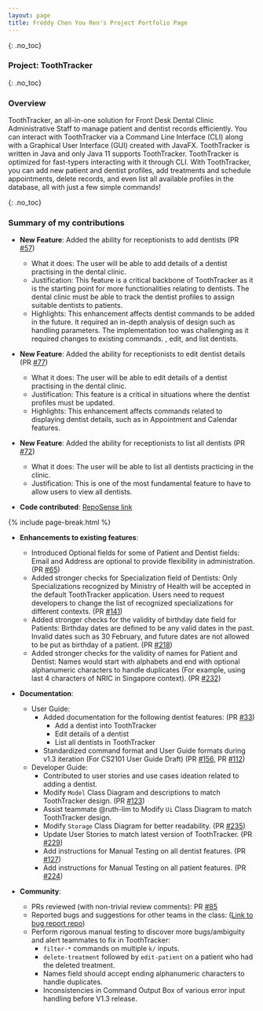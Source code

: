 ```yaml
---
layout: page
title: Freddy Chen You Ren's Project Portfolio Page
---
```


{: .no_toc}
### Project: ToothTracker

{: .no_toc}
### Overview

ToothTracker, an all-in-one solution for Front Desk Dental Clinic Administrative Staff to manage patient and dentist records efficiently.
You can interact with ToothTracker via a Command Line Interface (CLI)
along with a Graphical User Interface (GUI) created with JavaFX.
ToothTracker is written in Java and only Java 11 supports ToothTracker.
ToothTracker is optimized for fast-typers interacting with it through CLI.
With ToothTracker, you can add new patient and dentist profiles, add treatments and schedule appointments, delete records, and even list all available profiles in the database, all with just a few simple commands!

{: .no_toc}
### Summary of my contributions
* **New Feature**: Added the ability for receptionists to add dentists (PR [#57](https://github.com/AY2324S1-CS2103T-W10-3/tp/pull/57))
  * What it does: The user will be able to add details of a dentist practising in the dental clinic.
  * Justification: This feature is a critical backbone of ToothTracker as it is the starting point for more functionalities relating to dentists. The dental clinic must be able to track the dentist profiles to assign suitable dentists to patients.
  * Highlights: This enhancement affects dentist commands to be added in the future. It required an in-depth analysis of design such as handling parameters. The implementation too was challenging as it required changes to existing commands.
    , edit, and list dentists.

* **New Feature**: Added the ability for receptionists to edit dentist details (PR [#77](https://github.com/AY2324S1-CS2103T-W10-3/tp/pull/77))
  * What it does: The user will be able to edit details of a dentist practising in the dental clinic.
  * Justification: This feature is a critical in situations where the dentist profiles must be updated.
  * Highlights: This enhancement affects commands related to displaying dentist details, such as in Appointment and Calendar features.

* **New Feature**: Added the ability for receptionists to list all dentists (PR [#72](https://github.com/AY2324S1-CS2103T-W10-3/tp/pull/72))
  * What it does: The user will be able to list all dentists practicing in the clinic.
  * Justification: This is one of the most fundamental feature to have to allow users to view all dentists.

* **Code contributed**: [RepoSense link](https://nus-cs2103-ay2324s1.github.io/tp-dashboard/?search=freddychenyouren2&breakdown=true)

{% include page-break.html %}

* **Enhancements to existing features**:
  * Introduced Optional fields for some of Patient and Dentist fields: Email and Address are optional to provide flexibility in administration. (PR [#65](https://github.com/AY2324S1-CS2103T-W10-3/tp/pull/65))
  * Added stronger checks for Specialization field of Dentists: Only Specializations recognized by Ministry of Health will be accepted in the default ToothTracker application. Users need to request developers to change the list of recognized specializations for different contexts. (PR [#141](https://github.com/AY2324S1-CS2103T-W10-3/tp/pull/141))
  * Added stronger checks for the validity of birthday date field for Patients: Birthday dates are defined to be any valid dates in the past. Invalid dates such as 30 February, and future dates are not allowed to be put as birthday of a patient. (PR [#218](https://github.com/AY2324S1-CS2103T-W10-3/tp/pull/218))
  * Added stronger checks for the validity of names for Patient and Dentist: Names would start with alphabets and end with optional alphanumeric characters to handle duplicates (For example, using last 4 characters of NRIC in Singapore context). (PR [#232](https://github.com/AY2324S1-CS2103T-W10-3/tp/pull/232))

* **Documentation**:
  * User Guide:
    * Added documentation for the following dentist features: (PR [#33](https://github.com/AY2324S1-CS2103T-W10-3/tp/pull/33))
      * Add a dentist into ToothTracker
      * Edit details of a dentist
      * List all dentists in ToothTracker
    * Standardized command format and User Guide formats during v1.3 iteration (For CS2101 User Guide Draft) (PR [#156](https://github.com/AY2324S1-CS2103T-W10-3/tp/pull/156), PR [#112](https://github.com/AY2324S1-CS2103T-W10-3/tp/pull/112))
  * Developer Guide:
    * Contributed to user stories and use cases ideation related to adding a dentist.
    * Modify `Model` Class Diagram and descriptions to match ToothTracker design. (PR [#123](https://github.com/AY2324S1-CS2103T-W10-3/tp/pull/123))
    * Assist teammate @ruth-lim to Modify `Ui` Class Diagram to match ToothTracker design.
    * Modify `Storage` Class Diagram for better readability. (PR [#235](https://github.com/AY2324S1-CS2103T-W10-3/tp/pull/235))
    * Update User Stories to match latest version of ToothTracker. (PR [#229](https://github.com/AY2324S1-CS2103T-W10-3/tp/pull/229))
    * Add instructions for Manual Testing on all dentist features. (PR [#127](https://github.com/AY2324S1-CS2103T-W10-3/tp/pull/127))
    * Add instructions for Manual Testing on all patient features. (PR [#224](https://github.com/AY2324S1-CS2103T-W10-3/tp/pull/224))

* **Community**:
  * PRs reviewed (with non-trivial review comments): PR [#85](https://github.com/AY2324S1-CS2103T-W10-3/tp/pull/85)
  * Reported bugs and suggestions for other teams in the class: ([Link to bug report repo](https://github.com/freddychenyouren2/ped))
  * Perform rigorous manual testing to discover more bugs/ambiguity and alert teammates to fix in ToothTracker:
    * `filter-*` commands on multiple `k/` inputs.
    * `delete-treatment` followed by `edit-patient` on a patient who had the deleted treatment.
    * Names field should accept ending alphanumeric characters to handle duplicates.
    * Inconsistencies in Command Output Box of various error input handling before V1.3 release.


